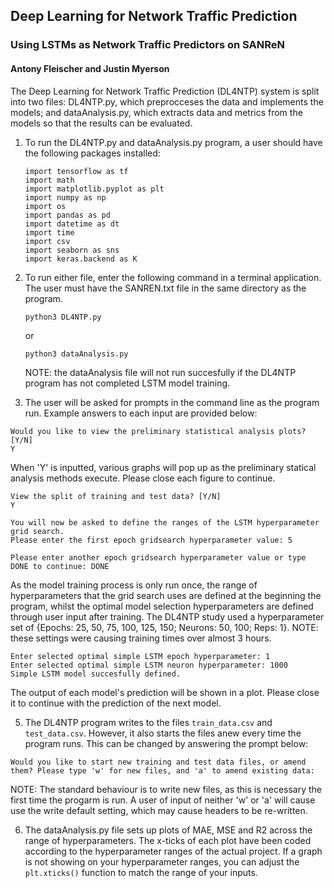 ## Deep Learning for Network Traffic Prediction
### Using LSTMs as Network Traffic Predictors on SANReN
#### Antony Fleischer and Justin Myerson
The Deep Learning for Network Traffic Prediction (DL4NTP) system is split into two files: DL4NTP.py, which preprocceses the data and implements the models; and dataAnalysis.py, which extracts data and metrics from the models so that the results can be evaluated.

1. To run the DL4NTP.py and dataAnalysis.py program, a user should have the following packages installed:
    ```
    import tensorflow as tf
    import math
    import matplotlib.pyplot as plt
    import numpy as np
    import os
    import pandas as pd
    import datetime as dt
    import time
    import csv
    import seaborn as sns
    import keras.backend as K
    ```

2. To run either file, enter the following command in a terminal application. The user must have the SANREN.txt file in the same directory as the program.
    ```
    python3 DL4NTP.py
    ```
    or
    ```
    python3 dataAnalysis.py
    ```

    NOTE: the dataAnalysis file will not run succesfully if the DL4NTP program has not completed LSTM model training.

3. The user will be asked for prompts in the command line as the program run. Example answers to each input are provided below:
```
Would you like to view the preliminary statistical analysis plots? [Y/N]
Y
```
When 'Y' is inputted, various graphs will pop up as the preliminary statical analysis methods execute. Please close each figure to continue. 

```
View the split of training and test data? [Y/N]
Y
```
```
You will now be asked to define the ranges of the LSTM hyperparameter grid search.
Please enter the first epoch gridsearch hyperparameter value: 5

Please enter another epoch gridsearch hyperparameter value or type DONE to continue: DONE
```
As the model training process is only run once, the range of hyperparameters that the grid search uses are defined at the beginning the program, whilst the optimal model selection hyperparameters are defined through user input after training. The DL4NTP study used a hyperparameter set of {Epochs: 25, 50, 75, 100, 125, 150; Neurons: 50, 100; Reps: 1}. NOTE: these settings were causing training times over almost 3 hours. 
```
Enter selected optimal simple LSTM epoch hyperparameter: 1 
Enter selected optimal simple LSTM neuron hyperparameter: 1000
Simple LSTM model succesfully defined.
```
The output of each model's prediction will be shown in a plot. Please close it to continue with the prediction of the next model. 

5. The DL4NTP program writes to the files ```train_data.csv``` and ```test_data.csv```. However, it also starts the files anew every time the program runs. This can be changed by answering the prompt below:
```
Would you like to start new training and test data files, or amend them? Please type 'w' for new files, and 'a' to amend existing data: 
```
NOTE: The standard behaviour is to write new files, as this is necessary the first time the progarm is run. A user of input of neither 'w' or 'a' will cause use the write default setting, which may cause headers to be re-written. 

6. The dataAnalysis.py file sets up plots of MAE, MSE and R2 across the range of hyperparameters. The x-ticks of each plot have been coded according to the hyperparameter ranges of the actual project. If a graph is not showing on your hyperparameter ranges, you can adjust the ```plt.xticks()``` function to match the range of your inputs. 
